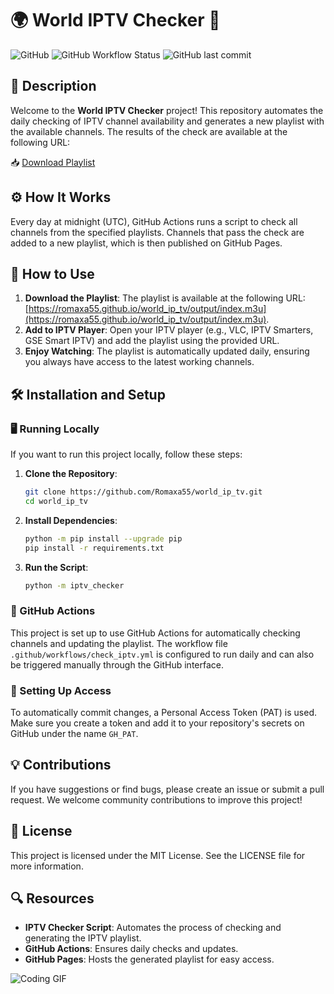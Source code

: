 # 🌍 World IPTV Checker 🚀

![GitHub](https://img.shields.io/github/license/Romaxa55/world_ip_tv) ![GitHub Workflow Status](https://img.shields.io/github/actions/workflow/status/Romaxa55/world_ip_tv/check_iptv.yml) ![GitHub last commit](https://img.shields.io/github/last-commit/Romaxa55/world_ip_tv)

## 📜 Description

Welcome to the **World IPTV Checker** project! This repository automates the daily checking of IPTV channel availability and generates a new playlist with the available channels. The results of the check are available at the following URL:

📥 [Download Playlist](https://romaxa55.github.io/world_ip_tv/output/index.m3u)

## ⚙️ How It Works

Every day at midnight (UTC), GitHub Actions runs a script to check all channels from the specified playlists. Channels that pass the check are added to a new playlist, which is then published on GitHub Pages.

## 🚀 How to Use

1. **Download the Playlist**: The playlist is available at the following URL: [https://romaxa55.github.io/world_ip_tv/output/index.m3u](https://romaxa55.github.io/world_ip_tv/output/index.m3u).
2. **Add to IPTV Player**: Open your IPTV player (e.g., VLC, IPTV Smarters, GSE Smart IPTV) and add the playlist using the provided URL.
3. **Enjoy Watching**: The playlist is automatically updated daily, ensuring you always have access to the latest working channels.

## 🛠️ Installation and Setup

### 🖥️ Running Locally

If you want to run this project locally, follow these steps:

1. **Clone the Repository**:
    ```bash
    git clone https://github.com/Romaxa55/world_ip_tv.git
    cd world_ip_tv
    ```

2. **Install Dependencies**:
    ```bash
    python -m pip install --upgrade pip
    pip install -r requirements.txt
    ```

3. **Run the Script**:
    ```bash
    python -m iptv_checker
    ```

### 🤖 GitHub Actions

This project is set up to use GitHub Actions for automatically checking channels and updating the playlist. The workflow file `.github/workflows/check_iptv.yml` is configured to run daily and can also be triggered manually through the GitHub interface.

### 🔑 Setting Up Access

To automatically commit changes, a Personal Access Token (PAT) is used. Make sure you create a token and add it to your repository's secrets on GitHub under the name `GH_PAT`.

## 💡 Contributions

If you have suggestions or find bugs, please create an issue or submit a pull request. We welcome community contributions to improve this project!

## 📄 License

This project is licensed under the MIT License. See the LICENSE file for more information.

## 🔍 Resources

- **IPTV Checker Script**: Automates the process of checking and generating the IPTV playlist.
- **GitHub Actions**: Ensures daily checks and updates.
- **GitHub Pages**: Hosts the generated playlist for easy access.

![Coding GIF](https://media.giphy.com/media/LmNwrBhejkK9EFP504/giphy.gif)
